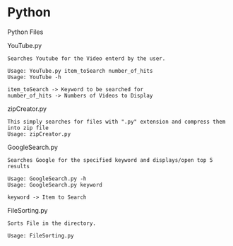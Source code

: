 # Python
Python Files

YouTube.py

    Searches Youtube for the Video enterd by the user.
    
    Usage: YouTube.py item_toSearch number_of_hits
    Usage: YouTube -h
    
    item_toSearch -> Keyword to be searched for
    number_of_hits -> Numbers of Videos to Display
  
  zipCreator.py
  
    This simply searches for files with ".py" extension and compress them into zip file
    Usage: zipCreator.py

GoogleSearch.py

    Searches Google for the specified keyword and displays/open top 5 results

    Usage: GoogleSearch.py -h
    Usage: GoogleSearch.py keyword

    keyword -> Item to Search
  
FileSorting.py

    Sorts File in the directory.

    Usage: FileSorting.py
